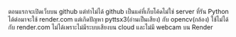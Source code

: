 ตอนแรกจะเปิดเว็บบน github แต่ทำไม่ได้ github เป็นแค่ที่เก็บโค้ดไม่ใช่ server ที่รัน Python ได้ต่อมาจะใช้ render.com แต่เกิดปัญหา pyttsx3(อ่านเป็นเสียง) กับ opencv(กล้อง) ใช้ไม่ได้กับ render.com ไม่ได้เพราะไม่มีระบบเสียงบน cloud และไม่มี webcam บน Render

